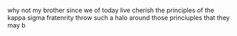why not my brother since we of today live cherish the principles of the kappa sigma fratenrity throw such a halo around those princiuples that they may b